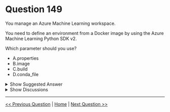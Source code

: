 # Question 149

You manage an Azure Machine Learning workspace.

You need to define an environment from a Docker image by using the Azure Machine Learning Python SDK v2.

Which parameter should you use?

* A.properties
* B.image
* C.build
* D.conda_file

<details>
  <summary>Show Suggested Answer</summary>

  <strong>B</strong><br>

</details>

<details>
  <summary>Show Discussions</summary>

<blockquote><p><strong>PI_Team</strong> <code>(Wed 26 Jul 2023 16:17)</code> - <em>Upvotes: 17</em></p><p>Correct. 
The main difference between using the build and image parameters when defining an environment using the Azure Machine Learning Python SDK v2 is whether you want to define the environment from a Dockerfile or a Docker image.

If you want to define an environment from a Dockerfile, you should use the build parameter and set it to a dictionary that specifies the contents of the Dockerfile using the dockerfile key.
If you want to define an environment from a Docker image, you should use the image parameter and set it to the name of the Docker image you want to use.

SaM</p></blockquote>
<blockquote><p><strong>dreamlimit666</strong> <code>(Sat 16 Nov 2024 08:45)</code> - <em>Upvotes: 1</em></p><p>The correct answer is:

B. image

When defining an environment from a Docker image using the Azure Machine Learning Python SDK v2, the image parameter should be used. This parameter specifies the Docker image that will be used as the base environment for running the experiment.</p></blockquote>
<blockquote><p><strong>kay1101</strong> <code>(Tue 21 May 2024 04:14)</code> - <em>Upvotes: 1</em></p><p>The answer is correct. define from docker image using image parameter.
https://learn.microsoft.com/en-us/azure/machine-learning/how-to-manage-environments-v2?view=azureml-api-2&amp;tabs=python</p></blockquote>
<blockquote><p><strong>Matt2000</strong> <code>(Wed 24 Jan 2024 08:40)</code> - <em>Upvotes: 1</em></p><p>image is correct. Reference: https://learn.microsoft.com/en-us/azure/machine-learning/how-to-manage-environments-v2?view=azureml-api-2&amp;tabs=python</p></blockquote>
<blockquote><p><strong>Lion007</strong> <code>(Tue 26 Dec 2023 20:51)</code> - <em>Upvotes: 1</em></p><p>The Correct answer is: C. build
Justification:
When defining an environment from a Docker image using the Azure Machine Learning Python SDK v2, the appropriate parameter to use is build. This is because in the context of the Azure Machine Learning environment, the build parameter is used to specify the configuration for building the environment, including specifying the Docker image to be used.
C. build: This is the correct parameter. Within the Environment class in SDK v2, the build parameter is used to define the build context, which includes specifying the Docker image. When creating an environment from a Docker image, you typically use the BuildContext class within build to specify the Docker image.</p></blockquote>
<blockquote><p><strong>damaldon</strong> <code>(Wed 12 Jul 2023 19:18)</code> - <em>Upvotes: 2</em></p><p>Correct.
env_docker_image = Environment(
    image=&quot;pytorch/pytorch:latest&quot;,
    name=&quot;docker-image-example&quot;,
    description=&quot;Environment created from a Docker image.&quot;,
)
ml_client.environments.create_or_update(env_docker_image)</p></blockquote>

</details>

---

[<< Previous Question](question_148.md) | [Home](/index.md) | [Next Question >>](question_150.md)
